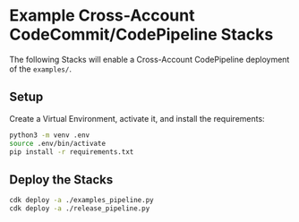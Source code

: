 # Example Cross-Account CodeCommit/CodePipeline Stacks
The following Stacks will enable a Cross-Account CodePipeline deployment of the `examples/`.

## Setup
Create a Virtual Environment, activate it, and install the requirements:
```bash
python3 -m venv .env
source .env/bin/activate
pip install -r requirements.txt

```

## Deploy the Stacks
```bash
cdk deploy -a ./examples_pipeline.py
cdk deploy -a ./release_pipeline.py
```
